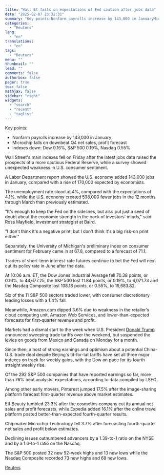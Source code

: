 ```yaml
---
title: "Wall St falls on expectations of Fed caution after jobs data"
date: "2025-02-07 23:32:31"
summary: "Key points:Nonfarm payrolls increase by 143,000 in JanuaryMicrochip falls on downbeat Q4 net sales, profit forecastIndexes down: Dow 0.16%, S&amp;P 500 0.19%, Nasdaq 0.55% Wall Street's main indexes fell on Friday after the latest jobs data raised the prospects of a more cautious Federal Reserve, while a survey showed unexpected..."
categories:
  - "Reuters"
lang:
  - "en"
translations:
  - "en"
tags:
  - "Reuters"
menu: ""
thumbnail: ""
lead: ""
comments: false
authorbox: false
pager: true
toc: false
mathjax: false
sidebar: "right"
widgets:
  - "search"
  - "recent"
  - "taglist"
---
```


Key points:

* Nonfarm payrolls increase by 143,000 in January
* Microchip falls on downbeat Q4 net sales, profit forecast
* Indexes down: Dow 0.16%, S&P 500 0.19%, Nasdaq 0.55%

Wall Street's main indexes fell on Friday after the latest jobs data raised the prospects of a more cautious Federal Reserve, while a survey showed unexpected weakness in U.S. consumer sentiment.

A Labor Department report showed the U.S. economy added 143,000 jobs in January, compared with a rise of 170,000 expected by economists.

The unemployment rate stood at 4%, compared with the expectations of 4.1%, while the U.S. economy created 598,000 fewer jobs in the 12 months through March than previously estimated.

"It's enough to keep the Fed on the sidelines, but also put just a seed of doubt about the economic strength in the back of investors' minds," said Ross Mayfield, investment strategist at Baird.

"I don't think it's a negative print, but I don't think it's a big risk-on print either."

Separately, the University of Michigan's preliminary index on consumer sentiment for February came in at 67.8, compared to a forecast of 71.1.

Traders of short-term interest-rate futures continue to bet the Fed will next cut its policy rate in June after the data.

At 10:06 a.m. ET, the Dow Jones Industrial Average fell 70.38 points, or 0.16%, to 44,677.25, the S&P 500 lost 11.84 points, or 0.19%, to 6,071.73 and the Nasdaq Composite lost 108.18 points, or 0.55%, to 19,683.82.

Six of the 11 S&P 500 sectors traded lower, with consumer discretionary leading losses with a 1.4% fall.

Meanwhile, Amazon.com dipped 3.6% due to weakness in the retailer's cloud computing unit, Amazon Web Services, and lower-than-expected forecasts for first-quarter revenue and profit.

Markets had a dismal start to the week when U.S. President [Donald Trump](https://www.reuters.com/topic/person/donald-trump/) announced sweeping trade tariffs over the weekend, but suspended the levies on goods from Mexico and Canada on Monday for a month.

Since then, a host of strong earnings and optimism about a potential China-U.S. trade deal despite Beijing's tit-for-tat tariffs have set all three major indexes on track for weekly gains, with the Dow on pace for its fourth straight weekly rise.

Of the 292 S&P 500 companies that have reported earnings so far, more than 76% beat analysts' expectations, according to data compiled by LSEG.

Among other early movers, Pinterest jumped 17.5% after the image-sharing platform forecast first-quarter revenue above market estimates.

Elf Beauty tumbled 23.3% after the cosmetics company cut its annual net sales and profit forecasts, while Expedia added 16.1% after the online travel platform posted better-than-expected fourth-quarter results.

Chipmaker Microchip Technology fell 3.7% after forecasting fourth-quarter net sales and profit below estimates.

Declining issues outnumbered advancers by a 1.39-to-1 ratio on the NYSE and by a 1.6-to-1 ratio on the Nasdaq.

The S&P 500 posted 32 new 52-week highs and 13 new lows while the Nasdaq Composite recorded 73 new highs and 68 new lows.

[Reuters](https://www.tradingview.com/news/reuters.com,2025:newsml_L4N3OY17F:0-wall-st-falls-on-expectations-of-fed-caution-after-jobs-data/)
